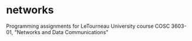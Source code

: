 # networks
Programming assignments for LeTourneau University course COSC 3603-01, "Networks and Data Communications"
